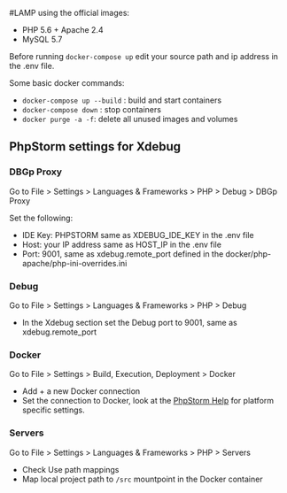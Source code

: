 #LAMP using the official images:  
 - PHP 5.6 + Apache 2.4
 - MySQL 5.7

Before running `docker-compose up` edit your source path and ip address in the .env file. 

Some basic docker commands: 
- `docker-compose up --build` : build and start containers  
- `docker-compose down` : stop containers  
- `docker purge -a -f`: delete all unused images and volumes  

## PhpStorm settings for Xdebug 

### DBGp Proxy 
Go to File > Settings > Languages & Frameworks > PHP > Debug > DBGp Proxy  

Set the following:  
- IDE Key: PHPSTORM same as XDEBUG_IDE_KEY in the .env file  
- Host: your IP address same as HOST_IP in the .env file  
- Port: 9001, same as xdebug.remote_port defined in the docker/php-apache/php-ini-overrides.ini  

### Debug 
Go to File > Settings > Languages & Frameworks > PHP > Debug  
- In the Xdebug section set the Debug port to 9001, same as xdebug.remote_port  

### Docker 
Go to File > Settings > Build, Execution, Deployment > Docker 

- Add + a new Docker connection  
- Set the connection to Docker, look at the [PhpStorm Help](https://www.jetbrains.com/help/phpstorm/docker-connection-settings.html) for platform specific settings. 

### Servers 
Go to File > Settings > Languages & Frameworks > PHP > Servers 

- Check Use path mappings 
- Map local project path to `/src` mountpoint in the Docker container
